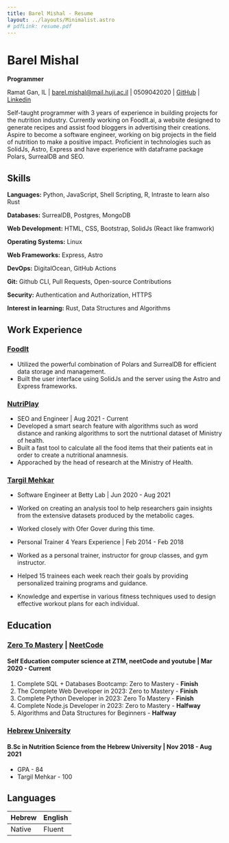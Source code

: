 ```yaml
---
title: Barel Mishal - Resume
layout: ../layouts/Minimalist.astro
# pdfLink: resume.pdf
---
```


# Barel Mishal

**Programmer**

Ramat Gan, IL | barel.mishal@mail.huji.ac.il | 0509042020 | [GitHub](<https://github.com/barel-mishal>) | [Linkedin](<https://www.linkedin.com/in/barel-mishal/>) 

Self-taught programmer with 3 years of experience in building projects for the nutrition industry. Currently working on FoodIt.ai, a website designed to generate recipes and assist food bloggers in advertising their creations. Aspire to become a software engineer, working on big projects in the field of nutrition to make a positive impact. Proficient in technologies such as SolidJs, Astro, Express and have experience with dataframe package Polars, SurrealDB and SEO.

## Skills

**Languages:** Python, JavaScript, Shell Scripting, R, Intraste to learn also Rust 

**Databases:** SurrealDB, Postgres, MongoDB

**Web Development:** HTML, CSS, Bootstrap, SolidJs (React like framwork)

**Operating Systems:** Linux

**Web Frameworks:** Express, Astro

**DevOps:** DigitalOcean, GitHub Actions

**Git:** Github CLI, Pull Requests, Open-source Contributions

**Security:** Authentication and Authorization, HTTPS

**Interest in learning:** Rust, Data Structures and Algorithms

## Work Experience

### [FoodIt](<>)

- Utilized the powerful combination of Polars and SurrealDB for efficient data storage and management.
- Built the user interface using SolidJs and the server using the Astro and Express frameworks.

### [NutriPlay](<https://nutriplay.io>)

- SEO and Engineer | Aug 2021 - Current
- Developed a smart search feature with algorithms such as word distance and ranking algorithms to sort the nutrtional dataset of Ministry of health.
- Built a fast tool to calculate all the food items that their patients eat in order to create a nutritional anamnesis.
- Apporached by the head of research at the Ministry of Health.

### [Targil Mehkar](<https://docs.google.com/document/d/1riWszdZaGeG8sQb_88hFiMAbSOKesnofOflr3RHObHo/edit?usp=sharing>)

- Software Engineer at Betty Lab | Jun 2020 - Aug 2021
- Worked on creating an analysis tool to help researchers gain insights from the extensive datasets produced by the metabolic cages.
- Worked closely with Ofer Gover during this time.

- Personal Trainer 4 Years Experience | Feb 2014 - Feb 2018
- Worked as a personal trainer, instructor for group classes, and gym instructor.
- Helped 15 trainees each week reach their goals by providing personalized training programs and guidance.
- Knowledge and expertise in various fitness techniques used to design effective workout plans for each individual.

## Education

### [Zero To Mastery](<https://zerotomastery.io/>) | [NeetCode](<https://neetcode.io/>) 

#### Self Education computer science at ZTM, neetCode and youtube | Mar 2020 - Current 
1. Complete SQL + Databases Bootcamp: Zero to Mastery - **Finish**
2. The Complete Web Developer in 2023: Zero to Mastery - **Finish**
3. Complete Python Developer in 2023: Zero To Mastery - **Finish**
4. Complete Node.js Developer in 2023: Zero to Mastery - **Halfway**
5. Algorithms and Data Structures for Beginners - **Halfway**


### [Hebrew University](<https://new.huji.ac.il/>) 

#### B.Sc in Nutrition Science from the Hebrew University | Nov 2018 - Aug 2021

* GPA - 84
* Targil Mehkar - 100

## Languages

| Hebrew | English |
| -------| ------- |
| Native | Fluent  |




<!-- ## Soft skils  -->

